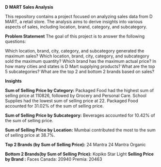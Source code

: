 **D MART Sales Analysis**

This repository contains a project focused on analyzing sales data from D MART, a retail store. The analysis aims to derive insights into various aspects of sales, including location, brand, category, and subcategory.

**Problem Statement**
The goal of this project is to answer the following questions:

Which location, brand, city, category, and subcategory generated the maximum sales?
Which location, brand, city, category, and subcategory sold the maximum quantity?
Which brand has the maximum actual price?
In how many cities and states is D Mart supplying products?
What are the top 5 subcategories?
What are the top 2 and bottom 2 brands based on sales?

**Insights**

**Sum of Selling Price by Category:**
Packaged Food had the highest sum of selling price at 110826, followed by Grocery and Personal Care. School Supplies had the lowest sum of selling price at 22. Packaged Food accounted for 31.02% of the sum of selling price.

**Sum of Selling Price by Subcategory:**
Beverages accounted for 10.42% of the sum of selling price.

**Sum of Selling Price by Location:**
Mumbai contributed the most to the sum of selling price at 38.7%.

**Top 2 Brands (by Sum of Selling Price):**
24 Mantra
24 Mantra Organic

**Bottom 2 Brands(by Sum of Selling Price):**
Kopiko
Star Light
**Selling Price by Brand :**
Faces Canada: 20940
Premia: 20463
